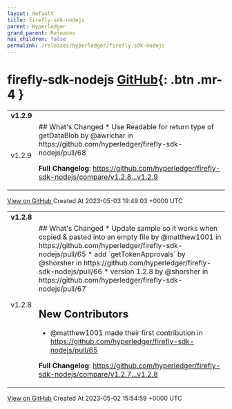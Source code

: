 ```yaml
---
layout: default
title: firefly-sdk-nodejs
parent: Hyperledger
grand_parent: Releases
has_children: false
permalink: /releases/hyperledger/firefly-sdk-nodejs
---
```


# firefly-sdk-nodejs <span class="fs-3 right-align">[GitHub](https://github.com/hyperledger/firefly-sdk-nodejs){: .btn .mr-4 }</span>


<div>
    <table>
        <tr>
            <td colspan="2">
                <b>
                    v1.2.9
                </b>
            </td>
        </tr>
        <tr>
            <td>
                <span class="chip">
                    v1.2.9
                </span>
            </td>
            <td>
                ## What's Changed
* Use Readable for return type of getDataBlob by @awrichar in https://github.com/hyperledger/firefly-sdk-nodejs/pull/68


**Full Changelog**: https://github.com/hyperledger/firefly-sdk-nodejs/compare/v1.2.8...v1.2.9
            </td>
        </tr>
    </table>
    <a href="https://github.com/hyperledger/firefly-sdk-nodejs/releases/tag/v1.2.9" class=".btn">
        View on GitHub
    </a>
    <span class="right-align">
        Created At 2023-05-03 19:49:03 +0000 UTC
    </span>
</div>

<div>
    <table>
        <tr>
            <td colspan="2">
                <b>
                    v1.2.8
                </b>
            </td>
        </tr>
        <tr>
            <td>
                <span class="chip">
                    v1.2.8
                </span>
            </td>
            <td>
                ## What's Changed
* Update sample so it works when copied & pasted into an empty file by @matthew1001 in https://github.com/hyperledger/firefly-sdk-nodejs/pull/65
* add `getTokenApprovals` by @shorsher in https://github.com/hyperledger/firefly-sdk-nodejs/pull/66
* version 1.2.8 by @shorsher in https://github.com/hyperledger/firefly-sdk-nodejs/pull/67

## New Contributors
* @matthew1001 made their first contribution in https://github.com/hyperledger/firefly-sdk-nodejs/pull/65

**Full Changelog**: https://github.com/hyperledger/firefly-sdk-nodejs/compare/v1.2.7...v1.2.8
            </td>
        </tr>
    </table>
    <a href="https://github.com/hyperledger/firefly-sdk-nodejs/releases/tag/v1.2.8" class=".btn">
        View on GitHub
    </a>
    <span class="right-align">
        Created At 2023-05-02 15:54:59 +0000 UTC
    </span>
</div>

